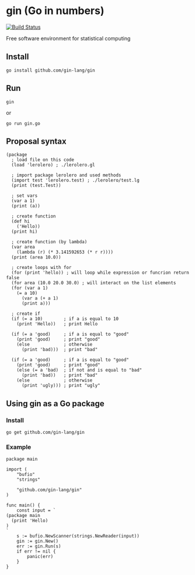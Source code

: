 # gin (Go in numbers)

[![Build Status](https://travis-ci.org/gin-lang/gin.svg?branch=master)](https://travis-ci.org/gin-lang/gin)

Free software environment for statistical computing

## Install

```
go install github.com/gin-lang/gin
```

## Run

```
gin
```

or

```
go run gin.go
```

## Proposal syntax

```
(package
  ; load file on this code
  (load 'lerolero) ; ./lerolero.gl

  ; import package lerolero and used methods
  (import test 'lerolero.test) ; ./lerolero/test.lg
  (print (test.Test))

  ; set vars
  (var a 1)
  (print (a))

  ; create function
  (def hi
    ('Hello))
  (print hi)

  ; create function (by lambda)
  (var area
    (lambda (r) (* 3.141592653 (* r r))))
  (print (area 10.0))

  ; create loops with for
  (for (print 'hello)) ; will loop while expression or funcrion return false
  (for area (10.0 20.0 30.0) ; will interact on the list elements
  (for (var a 1)
    (= a 10)
      (var a (+ a 1)
      (print a)))

  ; create if
  (if (= a 10)        ; if a is equal to 10
    (print 'Hello))   ; print Hello

  (if (= a 'good)     ; if a is equal to "good"
    (print 'good)     ; print "good"
    (else             ; otherwise
      (print 'bad)))  ; print "bad"

  (if (= a 'good)     ; if a is equal to "good"
    (print 'good)     ; print "good"
    (else (= a 'bad)  ; if not and is equal to "bad"
      (print 'bad))   ; print "bad"
    (else             ; otherwise
      (print 'ugly))) ; print "ugly"

```

## Using gin as a Go package

### Install

```
go get github.com/gin-lang/gin
```

### Example

```golang
package main

import (
	"bufio"
	"strings"

	"github.com/gin-lang/gin"
)

func main() {
	const input = `
(package main
  (print 'Hello)
)
`
	s := bufio.NewScanner(strings.NewReader(input))
	gin := gin.New()
	err := gin.Run(s)
	if err != nil {
		panic(err)
	}
}
```
